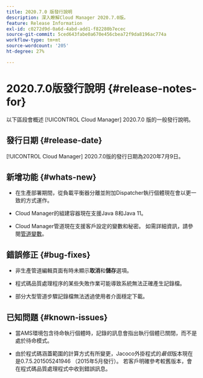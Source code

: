 ```yaml
---
title: 2020.7.0 版發行說明
description: 深入瞭解Cloud Manager 2020.7.0版。
feature: Release Information
exl-id: c0272d9d-0a6d-4abd-add1-f82280b7ecec
source-git-commit: 5ced643fabe0a670e456cbea72f9da8196ac774a
workflow-type: tm+mt
source-wordcount: '205'
ht-degree: 27%

---
```


# 2020.7.0版發行說明 {#release-notes-for}

以下區段會概述 [!UICONTROL Cloud Manager] 2020.7.0 版的一般發行說明。

## 發行日期 {#release-date}

[!UICONTROL Cloud Manager] 2020.7.0版的發行日期為2020年7月9日。

## 新增功能 {#whats-new}

* 在生產部署期間，從負載平衡器分離並附加Dispatcher執行個體現在會以更一致的方式運作。

* Cloud Manager的組建容器現在支援Java 8和Java 11。

* Cloud Manager管道現在支援客戶設定的變數和秘密。 如需詳細資訊，請參閱[管道變數](/help/getting-started/build-environment.md#pipeline-variables)。

## 錯誤修正 {#bug-fixes}

* 非生產管道編輯頁面有時未顯示&#x200B;**取消**&#x200B;和&#x200B;**儲存**&#x200B;選項。

* 程式碼品質處理程序的某些失敗作業可能導致系統無法正確產生記錄檔。

* 部分大型管道步驟記錄檔無法透過使用者介面穩定下載。

## 已知問題 {#known-issues}

* 當AMS環境包含待命執行個體時，記錄的訊息會指出執行個體已關閉，而不是處於待命模式。

* 由於程式碼涵蓋範圍的計算方式有所變更，Jacoco外掛程式的&#x200B;_最低_&#x200B;版本現在是0.7.5.201505241946 （2015年5月發行）。 若客戶明確參考較舊版本，會在程式碼品質處理程式中收到錯誤訊息。
